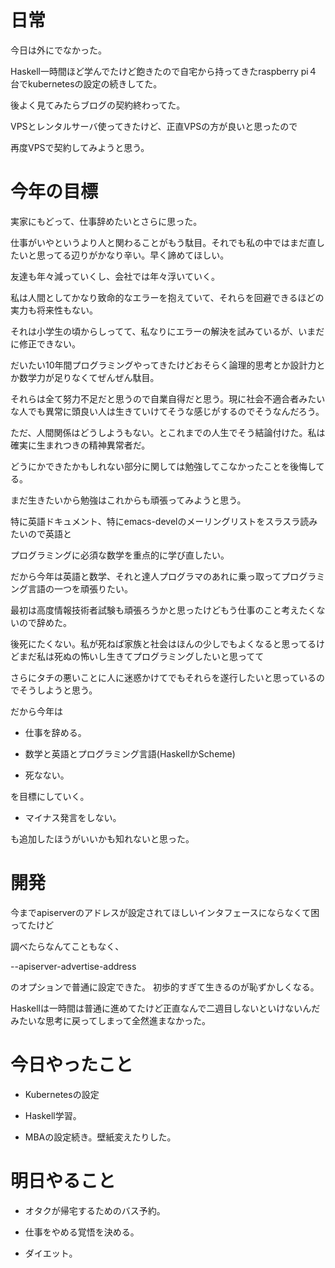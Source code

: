 # 日常

今日は外にでなかった。

Haskell一時間ほど学んでたけど飽きたので自宅から持ってきたraspberry pi４台でkubernetesの設定の続きしてた。

後よく見てみたらブログの契約終わってた。

VPSとレンタルサーバ使ってきたけど、正直VPSの方が良いと思ったので

再度VPSで契約してみようと思う。

# 今年の目標

実家にもどって、仕事辞めたいとさらに思った。

仕事がいやというより人と関わることがもう駄目。それでも私の中ではまだ直したいと思ってる辺りがかなり辛い。早く諦めてほしい。

友達も年々減っていくし、会社では年々浮いていく。

私は人間としてかなり致命的なエラーを抱えていて、それらを回避できるほどの実力も将来性もない。

それは小学生の頃からしってて、私なりにエラーの解決を試みているが、いまだに修正できない。

だいたい10年間プログラミングやってきたけどおそらく論理的思考とか設計力とか数学力が足りなくてぜんぜん駄目。

それらは全て努力不足だと思うので自業自得だと思う。現に社会不適合者みたいな人でも異常に頭良い人は生きていけてそうな感じがするのでそうなんだろう。

ただ、人間関係はどうしようもない。とこれまでの人生でそう結論付けた。私は確実に生まれつきの精神異常者だ。

どうにかできたかもしれない部分に関しては勉強してこなかったことを後悔してる。

まだ生きたいから勉強はこれからも頑張ってみようと思う。

特に英語ドキュメント、特にemacs-develのメーリングリストをスラスラ読みたいので英語と

プログラミングに必須な数学を重点的に学び直したい。

だから今年は英語と数学、それと達人プログラマのあれに乗っ取ってプログラミング言語の一つを頑張りたい。

最初は高度情報技術者試験も頑張ろうかと思ったけどもう仕事のこと考えたくないので辞めた。

後死にたくない。私が死ねば家族と社会はほんの少しでもよくなると思ってるけどまだ私は死ぬの怖いし生きてプログラミングしたいと思ってて

さらにタチの悪いことに人に迷惑かけてでもそれらを遂行したいと思っているのでそうしようと思う。

だから今年は

* 仕事を辞める。

* 数学と英語とプログラミング言語(HaskellかScheme)

* 死なない。

を目標にしていく。

* マイナス発言をしない。

も追加したほうがいいかも知れないと思った。

# 開発

今までapiserverのアドレスが設定されてほしいインタフェースにならなくて困ってたけど

調べたらなんてこともなく、

--apiserver-advertise-address

のオプションで普通に設定できた。 初歩的すぎて生きるのが恥ずかしくなる。

Haskellは一時間は普通に進めてたけど正直なんで二週目しないといけないんだみたいな思考に戻ってしまって全然進まなかった。

# 今日やったこと

* Kubernetesの設定

* Haskell学習。

* MBAの設定続き。壁紙変えたりした。

# 明日やること

* オタクが帰宅するためのバス予約。

* 仕事をやめる覚悟を決める。

* ダイエット。
